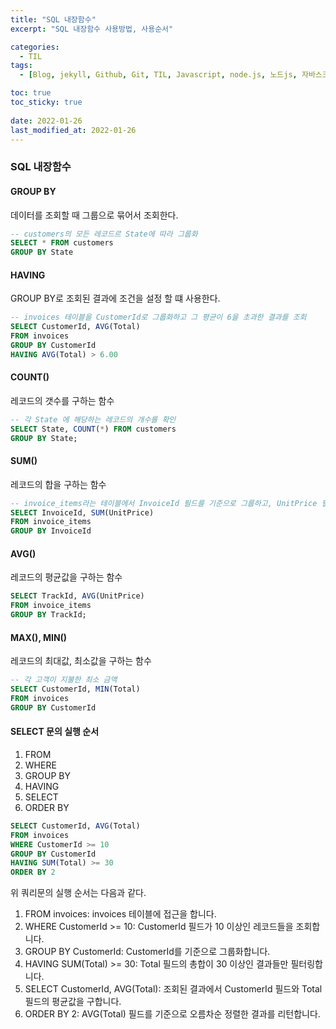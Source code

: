 ```yaml
---
title: "SQL 내장함수"
excerpt: "SQL 내장함수 사용방법, 사용순서"

categories:
  - TIL
tags:
  - [Blog, jekyll, Github, Git, TIL, Javascript, node.js, 노드js, 자바스크립트, 데이터베이스, 쿼리문, 기본 쿼리문, 데이터베이스 명령어, 쿼리문 사용방법, sql 내장함수]

toc: true
toc_sticky: true
 
date: 2022-01-26
last_modified_at: 2022-01-26
---
```

### SQL 내장함수
#### GROUP BY
데이터를 조회할 때 그룹으로 묶어서 조회한다.
```sql
-- customers의 모든 레코드르 State에 따라 그룹화
SELECT * FROM customers
GROUP BY State
```

#### HAVING
GROUP BY로 조회된 결과에 조건을 설정 할 떄 사용한다.
```sql
-- invoices 테이블을 CustomerId로 그룹화하고 그 평균이 6을 초과한 결과를 조회
SELECT CustomerId, AVG(Total)
FROM invoices
GROUP BY CustomerId
HAVING AVG(Total) > 6.00
```

#### COUNT()
레코드의 갯수를 구하는 함수
```sql
-- 각 State 에 해당하는 레코드의 개수를 확인
SELECT State, COUNT(*) FROM customers
GROUP BY State;
```

#### SUM()
레코드의 합을 구하는 함수
```sql
-- invoice_items라는 테이블에서 InvoiceId 필드를 기준으로 그룹하고, UnitPrice 필드 값의 합을 구함
SELECT InvoiceId, SUM(UnitPrice)
FROM invoice_items
GROUP BY InvoiceId
```

#### AVG()
레코드의 평균값을 구하는 함수
```sql
SELECT TrackId, AVG(UnitPrice)
FROM invoice_items
GROUP BY TrackId;
```

#### MAX(), MIN()
레코드의 최대값, 최소값을 구하는 함수
```sql
-- 각 고객이 지불한 최소 금액
SELECT CustomerId, MIN(Total)
FROM invoices
GROUP BY CustomerId
```

#### SELECT 문의 실행 순서
1. FROM
2. WHERE
3. GROUP BY
4. HAVING
5. SELECT
6. ORDER BY

```sql
SELECT CustomerId, AVG(Total)
FROM invoices
WHERE CustomerId >= 10
GROUP BY CustomerId
HAVING SUM(Total) >= 30
ORDER BY 2
```

위 쿼리문의 실행 순서는 다음과 같다.
1. FROM invoices: invoices 테이블에 접근을 합니다.
2. WHERE CustomerId >= 10: CustomerId 필드가 10 이상인 레코드들을 조회합니다.
3. GROUP BY CustomerId: CustomerId를 기준으로 그룹화합니다.
4. HAVING SUM(Total) >= 30: Total 필드의 총합이 30 이상인 결과들만 필터링합니다.
5. SELECT CustomerId, AVG(Total): 조회된 결과에서 CustomerId 필드와 Total 필드의 평균값을 구합니다.
6. ORDER BY 2: AVG(Total) 필드를 기준으로 오름차순 정렬한 결과를 리턴합니다.